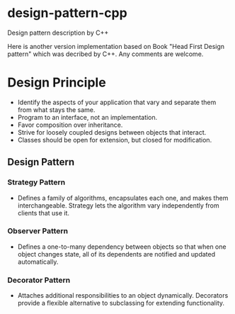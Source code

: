 # design-pattern-cpp
Design pattern description by C++

Here is another version implementation based on Book "Head First Design pattern" which was decribed by C++.
Any comments are welcome.

# Design Principle
- Identify the aspects of your application that vary and separate them from what stays the same.
- Program to an interface, not an implementation.
- Favor composition over inheritance.
- Strive for loosely coupled designs between objects that interact.
- Classes should be open for extension, but closed for modification.

## Design Pattern

### Strategy Pattern 
  - Defines a family of algorithms, encapsulates each one, and makes them interchangeable.
    Strategy lets the algorithm vary independently from clients that use it.
  
### Observer Pattern 
  - Defines a one-to-many dependency between objects so that when one object changes state,
    all of its dependents are notified and updated automatically.

### Decorator Pattern 
  - Attaches additional responsibilities to an object dynamically. 
    Decorators provide a flexible alternative to subclassing for extending functionality.
